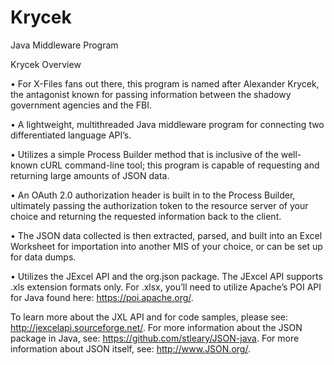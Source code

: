 # Krycek
Java Middleware Program

Krycek Overview

•	For X-Files fans out there, this program is named after Alexander Krycek, the antagonist known for passing information between the shadowy government agencies and the FBI.

•	A lightweight, multithreaded Java middleware program for connecting two differentiated language API’s.

•	Utilizes a simple Process Builder method that is inclusive of the well-known cURL command-line tool; this program is capable of requesting and returning large amounts of JSON data.

•	An OAuth 2.0 authorization header is built in to the Process Builder, ultimately passing the authorization token to the resource server of your choice and returning the requested information back to the client.

•	The JSON data collected is then extracted, parsed, and built into an Excel Worksheet for importation into another MIS of your choice, or can be set up for data dumps.

•	Utilizes the JExcel API and the org.json package.  The JExcel API supports .xls extension formats only.  For .xlsx, you’ll need to utilize Apache’s POI API for Java found here: https://poi.apache.org/.

To learn more about the JXL API and for code samples, please see: http://jexcelapi.sourceforge.net/.  For more information about the JSON package in Java, see: https://github.com/stleary/JSON-java.  For more information about JSON itself, see: http://www.JSON.org/.
